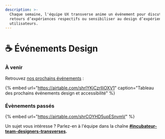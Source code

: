 ```yaml
---
description: >-
  Chaque semaine, l'équipe UX transverse anime un événement pour discuter de nos
  retours d’expériences respectifs ou sensibiliser au design d’expérience
  utilisateurs.
---
```


# ☕ Événements Design

### À venir <a id="Caf&#xE9;sFormations-&#xE0;-venir"></a>

Retrouvez [nos prochains événements](https://airtable.com/shr2PwnQ61buXwLxP) : 

{% embed url="https://airtable.com/shrlYKjCzrlliOXV1" caption="Tableau des prochains événements design et accessibilité" %}

### Évènements passés <a id="Caf&#xE9;s-pass&#xE9;e"></a>

{% embed url="https://airtable.com/shrCOYHD5upESnvmV" %}



Un sujet vous intéresse ? Parlez-en à l'équipe dans la chaîne [**\#incubateur-team-designers-transverses**](https://startups-detat.slack.com/archives/C010EFL3EQ4)**.**
